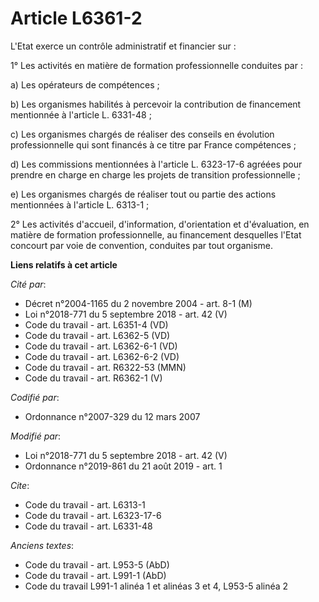 # Article L6361-2

L'Etat exerce un contrôle administratif et financier sur : 

1° Les activités en matière de formation professionnelle conduites par : 

a) Les opérateurs de compétences ; 

b) Les organismes habilités à percevoir la contribution de financement mentionnée à l'article L. 6331-48 ; 

c) Les organismes chargés de réaliser des conseils en évolution professionnelle qui sont financés à ce titre par France
compétences ; 

d) Les commissions mentionnées à l'article L. 6323-17-6 agréées pour prendre en charge en charge les projets de transition
professionnelle ; 

e) Les organismes chargés de réaliser tout ou partie des actions mentionnées à l'article L. 6313-1 ; 

2° Les activités d'accueil, d'information, d'orientation et d'évaluation, en matière de formation professionnelle, au
financement desquelles l'Etat concourt par voie de convention, conduites par tout organisme.

**Liens relatifs à cet article**

_Cité par_:

  - Décret n°2004-1165 du 2 novembre 2004 - art. 8-1 (M)
  - Loi n°2018-771 du 5 septembre 2018 - art. 42 (V)
  - Code du travail - art. L6351-4 (VD)
  - Code du travail - art. L6362-5 (VD)
  - Code du travail - art. L6362-6-1 (VD)
  - Code du travail - art. L6362-6-2 (VD)
  - Code du travail - art. R6322-53 (MMN)
  - Code du travail - art. R6362-1 (V)

_Codifié par_:

  - Ordonnance n°2007-329 du 12 mars 2007

_Modifié par_:

  - Loi n°2018-771 du 5 septembre 2018 - art. 42 (V)
  - Ordonnance n°2019-861 du 21 août 2019 - art. 1

_Cite_:

  - Code du travail - art. L6313-1
  - Code du travail - art. L6323-17-6
  - Code du travail - art. L6331-48

_Anciens textes_:

  - Code du travail - art. L953-5 (AbD)
  - Code du travail - art. L991-1 (AbD)
  - Code du travail L991-1 alinéa 1 et alinéas 3 et 4, L953-5 alinéa 2
